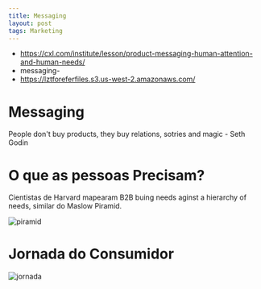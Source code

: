 ```yaml
---
title: Messaging
layout: post
tags: Marketing
---
```


- https://cxl.com/institute/lesson/product-messaging-human-attention-and-human-needs/
- messaging-
- https://lztforeferfiles.s3.us-west-2.amazonaws.com/

# Messaging

People don't buy products, they buy relations, sotries and magic - Seth Godin

# O que as pessoas Precisam? 

Cientistas de Harvard mapearam B2B buing needs aginst a hierarchy of needs, similar do Maslow Piramid. 

![piramid](https://lztforeferfiles.s3.us-west-2.amazonaws.com/messaging-1.png)

# Jornada do Consumidor

![jornada](https://lztforeferfiles.s3.us-west-2.amazonaws.com/messaging-2.png)
